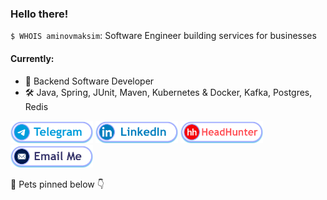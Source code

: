 ### Hello there!

`$ WHOIS aminovmaksim`: Software Engineer building services for businesses

#### Currently:
 - 💼 Backend Software Developer
 - 🛠 Java, Spring, JUnit, Maven, Kubernetes & Docker, Kafka, Postgres, Redis

[<img src="./static/Telegram.png" width="132" height="36">](https://t.me/jdev3301)
[<img src="./static/LinkedIn.png" width="132" height="36">](https://www.linkedin.com/in/aminovmaksim)
[<img src="./static/HeadHunter.png" width="132" height="36">](https://hh.ru/resume/4f733f06ff05aba88b0039ed1f6b796f6e6d66)
[<img src="./static/Email.png" width="132" height="36">](mailto:aminovmaksim@gmail.com)

🐾 Pets pinned below 👇
